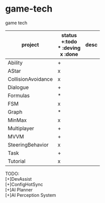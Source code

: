 # game-tech
game tech

| project | status<br>+:todo<br>* :deving<br>x :done | desc |
|-----|----|----|
|Ability|+| |
|AStar|x| |
|CollisionAvoidance|x| |
|Dialogue|+| |
|Formulas|*| |
|FSM|x| |
|Graph|*| |
|MinMax|x| |
|Multiplayer|+| |
|MVVM|+| |
|SteeringBehavior|x| |
|Task|+| |
|Tutorial|x| |

TODO:  
[+]DevAssist  
[+]ConfigHotSync  
[+]AI Planner  
[+]AI Perception System  